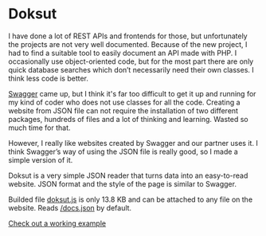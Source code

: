 # Doksut

I have done a lot of REST APIs and frontends for those, but unfortunately the projects are not very well documented. Because of the new project, I had to find a suitable tool to easily document an API made with PHP. I occasionally use object-oriented code, but for the most part there are only quick database searches which don’t necessarily need their own classes. I think less code is better.

[Swagger](https://swagger.io/) came up, but I think it's far too difficult to get it up and running for my kind of coder who does not use classes for all the code. Creating a website from JSON file can not require the installation of two different packages, hundreds of files and a lot of thinking and learning. Wasted so much time for that.

However, I really like websites created by Swagger and our partner uses it. I think Swagger’s way of using the JSON file is really good, so I made a simple version of it.

Doksut is a very simple JSON reader that turns data into an easy-to-read website. JSON format and the style of the page is similar to Swagger.

Builded file [doksut.js](https://github.com/timoanttila/Svelte-Doksut/blob/main/docs/doksut.js) is only 13.8 KB and can be attached to any file on the website. Reads [/docs.json](https://github.com/timoanttila/Svelte-Doksut/blob/main/docs/docs.json) by default.

[Check out a working example](https://doksut.timoanttila.com/)
